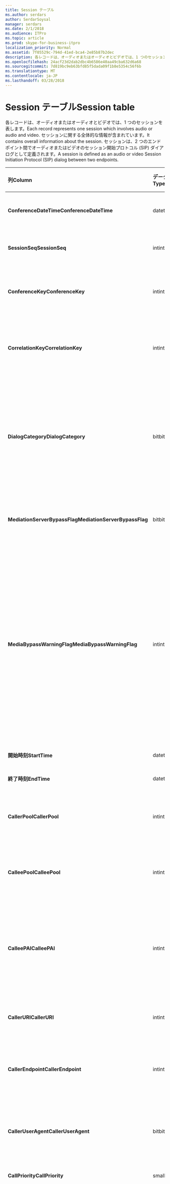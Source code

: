```yaml
---
title: Session テーブル
ms.author: serdars
author: SerdarSoysal
manager: serdars
ms.date: 2/1/2018
ms.audience: ITPro
ms.topic: article
ms.prod: skype-for-business-itpro
localization_priority: Normal
ms.assetid: 7f05529c-794d-41ed-bca4-2e85b87b2dec
description: 各レコードは、オーディオまたはオーディオとビデオでは、1 つのセッションを表します。 セッションに関する全体的な情報が含まれています。 セッションは、2 つのエンドポイント間でオーディオまたはビデオのセッション開始プロトコル (SIP) ダイアログとして定義されます。
ms.openlocfilehash: 24acf23d2dab2dbc4b6586e40aa49cba632d6a68
ms.sourcegitcommit: 7d819bc9eb63bfd85f5dada09f1b8e5354c56f6b
ms.translationtype: MT
ms.contentlocale: ja-JP
ms.lasthandoff: 03/28/2018
---
```

# <a name="session-table"></a><span data-ttu-id="a9f8e-105">Session テーブル</span><span class="sxs-lookup"><span data-stu-id="a9f8e-105">Session table</span></span>
 
<span data-ttu-id="a9f8e-106">各レコードは、オーディオまたはオーディオとビデオでは、1 つのセッションを表します。</span><span class="sxs-lookup"><span data-stu-id="a9f8e-106">Each record represents one session which involves audio or audio and video.</span></span> <span data-ttu-id="a9f8e-107">セッションに関する全体的な情報が含まれています。</span><span class="sxs-lookup"><span data-stu-id="a9f8e-107">It contains overall information about the session.</span></span> <span data-ttu-id="a9f8e-108">セッションは、2 つのエンドポイント間でオーディオまたはビデオのセッション開始プロトコル (SIP) ダイアログとして定義されます。</span><span class="sxs-lookup"><span data-stu-id="a9f8e-108">A session is defined as an audio or video Session Initiation Protocol (SIP) dialog between two endpoints.</span></span>
  
|<span data-ttu-id="a9f8e-109">**列**</span><span class="sxs-lookup"><span data-stu-id="a9f8e-109">**Column**</span></span>|<span data-ttu-id="a9f8e-110">**データ型**</span><span class="sxs-lookup"><span data-stu-id="a9f8e-110">**Data Type**</span></span>|<span data-ttu-id="a9f8e-111">**キーまたはインデックス**</span><span class="sxs-lookup"><span data-stu-id="a9f8e-111">**Key/Index**</span></span>|<span data-ttu-id="a9f8e-112">**詳細**</span><span class="sxs-lookup"><span data-stu-id="a9f8e-112">**Details**</span></span>|
|:-----|:-----|:-----|:-----|
|<span data-ttu-id="a9f8e-113">**ConferenceDateTime**</span><span class="sxs-lookup"><span data-stu-id="a9f8e-113">**ConferenceDateTime**</span></span> <br/> |<span data-ttu-id="a9f8e-114">datetime</span><span class="sxs-lookup"><span data-stu-id="a9f8e-114">datetime</span></span>  <br/> |<span data-ttu-id="a9f8e-115">Primary</span><span class="sxs-lookup"><span data-stu-id="a9f8e-115">Primary</span></span>  <br/> |<span data-ttu-id="a9f8e-116">[ダイアログ テーブル](dialog.md)から参照されています。</span><span class="sxs-lookup"><span data-stu-id="a9f8e-116">Referenced from the [Dialog table](dialog.md).</span></span>  <br/> |
|<span data-ttu-id="a9f8e-117">**SessionSeq**</span><span class="sxs-lookup"><span data-stu-id="a9f8e-117">**SessionSeq**</span></span> <br/> |<span data-ttu-id="a9f8e-118">int</span><span class="sxs-lookup"><span data-stu-id="a9f8e-118">int</span></span>  <br/> |<span data-ttu-id="a9f8e-119">Primary</span><span class="sxs-lookup"><span data-stu-id="a9f8e-119">Primary</span></span>  <br/> |<span data-ttu-id="a9f8e-120">[ダイアログ テーブル](dialog.md)から参照されています。</span><span class="sxs-lookup"><span data-stu-id="a9f8e-120">Referenced from the [Dialog table](dialog.md).</span></span>  <br/> |
|<span data-ttu-id="a9f8e-121">**ConferenceKey**</span><span class="sxs-lookup"><span data-stu-id="a9f8e-121">**ConferenceKey**</span></span> <br/> |<span data-ttu-id="a9f8e-122">int</span><span class="sxs-lookup"><span data-stu-id="a9f8e-122">int</span></span>  <br/> |<span data-ttu-id="a9f8e-123">外部</span><span class="sxs-lookup"><span data-stu-id="a9f8e-123">Foreign</span></span>  <br/> |<span data-ttu-id="a9f8e-124">会議のキーです。</span><span class="sxs-lookup"><span data-stu-id="a9f8e-124">Conference key.</span></span> <span data-ttu-id="a9f8e-125">[会議の表](conference.md)から参照されています。</span><span class="sxs-lookup"><span data-stu-id="a9f8e-125">Referenced from the [Conference table](conference.md).</span></span>  <br/> |
|<span data-ttu-id="a9f8e-126">**CorrelationKey**</span><span class="sxs-lookup"><span data-stu-id="a9f8e-126">**CorrelationKey**</span></span> <br/> |<span data-ttu-id="a9f8e-127">int</span><span class="sxs-lookup"><span data-stu-id="a9f8e-127">int</span></span>  <br/> |<span data-ttu-id="a9f8e-128">外部</span><span class="sxs-lookup"><span data-stu-id="a9f8e-128">Foreign</span></span>  <br/> |<span data-ttu-id="a9f8e-129">相関関係キーです。</span><span class="sxs-lookup"><span data-stu-id="a9f8e-129">Correlation key.</span></span> <span data-ttu-id="a9f8e-130">[SessionCorrelation テーブル](sessioncorrelation.md)から参照されています。</span><span class="sxs-lookup"><span data-stu-id="a9f8e-130">Referenced from the [SessionCorrelation table](sessioncorrelation.md).</span></span>  <br/> |
|<span data-ttu-id="a9f8e-131">**DialogCategory**</span><span class="sxs-lookup"><span data-stu-id="a9f8e-131">**DialogCategory**</span></span> <br/> |<span data-ttu-id="a9f8e-132">bit</span><span class="sxs-lookup"><span data-stu-id="a9f8e-132">bit</span></span>  <br/> | <br/> |<span data-ttu-id="a9f8e-133">ダイアログのカテゴリです。0 は Skype ビジネス サーバーの仲介サーバーのレグです。1 では、仲介サーバー PSTN ゲートウェイ レグを飛行します。</span><span class="sxs-lookup"><span data-stu-id="a9f8e-133">Dialog category; 0 is Skype for Business Server to Mediation Server leg; 1 is Mediation Server to PSTN gateway leg.</span></span>  <br/> |
|<span data-ttu-id="a9f8e-134">**MediationServerBypassFlag**</span><span class="sxs-lookup"><span data-stu-id="a9f8e-134">**MediationServerBypassFlag**</span></span> <br/> |<span data-ttu-id="a9f8e-135">bit</span><span class="sxs-lookup"><span data-stu-id="a9f8e-135">bit</span></span>  <br/> ||<span data-ttu-id="a9f8e-136">場合に呼び出しをバイパスしないかを示すフラグを設定します。</span><span class="sxs-lookup"><span data-stu-id="a9f8e-136">Flag indicating if the call was bypassed or not.</span></span>  <br/> |
|<span data-ttu-id="a9f8e-137">**MediaBypassWarningFlag**</span><span class="sxs-lookup"><span data-stu-id="a9f8e-137">**MediaBypassWarningFlag**</span></span> <br/> |<span data-ttu-id="a9f8e-138">int</span><span class="sxs-lookup"><span data-stu-id="a9f8e-138">int</span></span>  <br/> ||<span data-ttu-id="a9f8e-139">このフィールドでは、存在する場合、呼び出しをバイパス Id が一致した場合でもバイパスしない理由を示します。</span><span class="sxs-lookup"><span data-stu-id="a9f8e-139">This field, if present, indicates why a call was not bypassed even if the bypass IDs matched.</span></span> <span data-ttu-id="a9f8e-140">ビジネス サーバーの Skype は、1 つの値が定義されています。</span><span class="sxs-lookup"><span data-stu-id="a9f8e-140">For Skype for Business Server, only one value is defined.</span></span>  <br/> <span data-ttu-id="a9f8e-141">0x0001 - 既定のネットワーク アダプターの ID を不明なバイパスします。</span><span class="sxs-lookup"><span data-stu-id="a9f8e-141">0x0001 - Unknown bypass ID for Default network adapter.</span></span>  <br/> |
|<span data-ttu-id="a9f8e-142">**開始時刻**</span><span class="sxs-lookup"><span data-stu-id="a9f8e-142">**StartTime**</span></span> <br/> |<span data-ttu-id="a9f8e-143">datetime</span><span class="sxs-lookup"><span data-stu-id="a9f8e-143">datetime</span></span>  <br/> | <br/> |<span data-ttu-id="a9f8e-144">開始時刻を呼び出します。</span><span class="sxs-lookup"><span data-stu-id="a9f8e-144">Call start time.</span></span>  <br/> |
|<span data-ttu-id="a9f8e-145">**終了時刻**</span><span class="sxs-lookup"><span data-stu-id="a9f8e-145">**EndTime**</span></span> <br/> |<span data-ttu-id="a9f8e-146">datetime</span><span class="sxs-lookup"><span data-stu-id="a9f8e-146">datetime</span></span>  <br/> | <br/> |<span data-ttu-id="a9f8e-147">終了時刻を呼び出します。</span><span class="sxs-lookup"><span data-stu-id="a9f8e-147">Call end time.</span></span>  <br/> |
|<span data-ttu-id="a9f8e-148">**CallerPool**</span><span class="sxs-lookup"><span data-stu-id="a9f8e-148">**CallerPool**</span></span> <br/> |<span data-ttu-id="a9f8e-149">int</span><span class="sxs-lookup"><span data-stu-id="a9f8e-149">int</span></span>  <br/> |<span data-ttu-id="a9f8e-150">外部</span><span class="sxs-lookup"><span data-stu-id="a9f8e-150">Foreign</span></span>  <br/> |<span data-ttu-id="a9f8e-151">呼び出し元のプールです。</span><span class="sxs-lookup"><span data-stu-id="a9f8e-151">The pool of the caller.</span></span> <span data-ttu-id="a9f8e-152">[プール テーブル](pool.md)から参照されています。</span><span class="sxs-lookup"><span data-stu-id="a9f8e-152">Referenced from the [Pool table](pool.md).</span></span>  <br/> |
|<span data-ttu-id="a9f8e-153">**CalleePool**</span><span class="sxs-lookup"><span data-stu-id="a9f8e-153">**CalleePool**</span></span> <br/> |<span data-ttu-id="a9f8e-154">int</span><span class="sxs-lookup"><span data-stu-id="a9f8e-154">int</span></span>  <br/> |<span data-ttu-id="a9f8e-155">外部</span><span class="sxs-lookup"><span data-stu-id="a9f8e-155">Foreign</span></span>  <br/> |<span data-ttu-id="a9f8e-156">電話の受信側のプールです。</span><span class="sxs-lookup"><span data-stu-id="a9f8e-156">The pool of the call receiver.</span></span> <span data-ttu-id="a9f8e-157">[プール テーブル](pool.md)から参照されています。</span><span class="sxs-lookup"><span data-stu-id="a9f8e-157">Referenced from the [Pool table](pool.md).</span></span>  <br/> |
|<span data-ttu-id="a9f8e-158">**CalleePAI**</span><span class="sxs-lookup"><span data-stu-id="a9f8e-158">**CalleePAI**</span></span> <br/> |<span data-ttu-id="a9f8e-159">int</span><span class="sxs-lookup"><span data-stu-id="a9f8e-159">int</span></span>  <br/> |<span data-ttu-id="a9f8e-160">外部</span><span class="sxs-lookup"><span data-stu-id="a9f8e-160">Foreign</span></span>  <br/> |<span data-ttu-id="a9f8e-161">SIP p アサート (PAI) の id、受信側のエンドポイントでの SIP URI です。</span><span class="sxs-lookup"><span data-stu-id="a9f8e-161">SIP URI in the SIP p-asserted identity (PAI) of the receiving endpoint.</span></span> <span data-ttu-id="a9f8e-162">[ユーザー テーブル](user-0.md)から参照されています。</span><span class="sxs-lookup"><span data-stu-id="a9f8e-162">Referenced from the [User table](user-0.md).</span></span>  <br/> |
|<span data-ttu-id="a9f8e-163">**CallerURI**</span><span class="sxs-lookup"><span data-stu-id="a9f8e-163">**CallerURI**</span></span> <br/> |<span data-ttu-id="a9f8e-164">int</span><span class="sxs-lookup"><span data-stu-id="a9f8e-164">int</span></span>  <br/> |<span data-ttu-id="a9f8e-165">外部</span><span class="sxs-lookup"><span data-stu-id="a9f8e-165">Foreign</span></span>  <br/> |<span data-ttu-id="a9f8e-166">呼び出し元の URI。</span><span class="sxs-lookup"><span data-stu-id="a9f8e-166">Caller's URI.</span></span> <span data-ttu-id="a9f8e-167">[ユーザー テーブル](user-0.md)から参照されています。</span><span class="sxs-lookup"><span data-stu-id="a9f8e-167">Referenced from the [User table](user-0.md).</span></span>  <br/> |
|<span data-ttu-id="a9f8e-168">**CallerEndpoint**</span><span class="sxs-lookup"><span data-stu-id="a9f8e-168">**CallerEndpoint**</span></span> <br/> |<span data-ttu-id="a9f8e-169">int</span><span class="sxs-lookup"><span data-stu-id="a9f8e-169">int</span></span>  <br/> |<span data-ttu-id="a9f8e-170">外部</span><span class="sxs-lookup"><span data-stu-id="a9f8e-170">Foreign</span></span>  <br/> |<span data-ttu-id="a9f8e-171">呼び出し元のエンドポイントです。</span><span class="sxs-lookup"><span data-stu-id="a9f8e-171">Caller's endpoint.</span></span> <span data-ttu-id="a9f8e-172">[エンドポイントのテーブル](endpoint.md)から参照されています。</span><span class="sxs-lookup"><span data-stu-id="a9f8e-172">Referenced from the [Endpoint table](endpoint.md).</span></span>  <br/> |
|<span data-ttu-id="a9f8e-173">**CallerUserAgent**</span><span class="sxs-lookup"><span data-stu-id="a9f8e-173">**CallerUserAgent**</span></span> <br/> |<span data-ttu-id="a9f8e-174">bit</span><span class="sxs-lookup"><span data-stu-id="a9f8e-174">bit</span></span>  <br/> |<span data-ttu-id="a9f8e-175">外部</span><span class="sxs-lookup"><span data-stu-id="a9f8e-175">Foreign</span></span>  <br/> |<span data-ttu-id="a9f8e-176">呼び出し元のユーザー エージェント。</span><span class="sxs-lookup"><span data-stu-id="a9f8e-176">Caller's user agent.</span></span> <span data-ttu-id="a9f8e-177">[UserAgent テーブル](useragent.md)から参照されています。</span><span class="sxs-lookup"><span data-stu-id="a9f8e-177">Referenced from the [UserAgent table](useragent.md).</span></span>  <br/> |
|<span data-ttu-id="a9f8e-178">**CallPriority**</span><span class="sxs-lookup"><span data-stu-id="a9f8e-178">**CallPriority**</span></span> <br/> |<span data-ttu-id="a9f8e-179">smallint</span><span class="sxs-lookup"><span data-stu-id="a9f8e-179">smallint</span></span>  <br/> ||<span data-ttu-id="a9f8e-180">この呼び出しの優先順位です。</span><span class="sxs-lookup"><span data-stu-id="a9f8e-180">The priority of this call.</span></span>  <br/> |
|<span data-ttu-id="a9f8e-181">**ClassifiedPoorCall**</span><span class="sxs-lookup"><span data-stu-id="a9f8e-181">**ClassifiedPoorCall**</span></span> <br/> |<span data-ttu-id="a9f8e-182">bit</span><span class="sxs-lookup"><span data-stu-id="a9f8e-182">bit</span></span>  <br/> ||<span data-ttu-id="a9f8e-183">このコラムでは、推奨されていませんし、ビジネスのサーバーに、Skype で使用されていません。</span><span class="sxs-lookup"><span data-stu-id="a9f8e-183">This column has been deprecated and is not used in Skype for Business Server.</span></span> <span data-ttu-id="a9f8e-184">代わりに、メディアごとの行ベースでこの情報が報告されます。</span><span class="sxs-lookup"><span data-stu-id="a9f8e-184">Instead, this information is reported on a per-media line bases.</span></span> <span data-ttu-id="a9f8e-185">詳細については、 [MediaLine テーブル](medialine-0.md)を参照してください。</span><span class="sxs-lookup"><span data-stu-id="a9f8e-185">Refer to the [MediaLine table](medialine-0.md) for more information.</span></span> <br/> |
|<span data-ttu-id="a9f8e-186">**CallerPAI**</span><span class="sxs-lookup"><span data-stu-id="a9f8e-186">**CallerPAI**</span></span> <br/> |<span data-ttu-id="a9f8e-187">int</span><span class="sxs-lookup"><span data-stu-id="a9f8e-187">int</span></span>  <br/> |<span data-ttu-id="a9f8e-188">外部</span><span class="sxs-lookup"><span data-stu-id="a9f8e-188">Foreign</span></span>  <br/> |<span data-ttu-id="a9f8e-189">P-アサート - ユーザーの Id の呼び出しを配置します。</span><span class="sxs-lookup"><span data-stu-id="a9f8e-189">P-Asserted-Identity of the user who placed the call.</span></span> <span data-ttu-id="a9f8e-190">P アサートされた Id (PAI) は、呼び出しを配置しているユーザーの実際の識別情報を伝えるために使用されます。</span><span class="sxs-lookup"><span data-stu-id="a9f8e-190">The P-Asserted-Identity (PAI) is used to convey the true identity of the user who placed the call.</span></span>  <br/> |
|<span data-ttu-id="a9f8e-191">**CalleeEndpoint**</span><span class="sxs-lookup"><span data-stu-id="a9f8e-191">**CalleeEndpoint**</span></span> <br/> |<span data-ttu-id="a9f8e-192">int</span><span class="sxs-lookup"><span data-stu-id="a9f8e-192">int</span></span>  <br/> |<span data-ttu-id="a9f8e-193">外部</span><span class="sxs-lookup"><span data-stu-id="a9f8e-193">Foreign</span></span>  <br/> |<span data-ttu-id="a9f8e-194">呼び出しを受信するエンドポイントです。</span><span class="sxs-lookup"><span data-stu-id="a9f8e-194">Endpoint that received the call.</span></span>  <br/> |
|<span data-ttu-id="a9f8e-195">**CalleeUserAgent**</span><span class="sxs-lookup"><span data-stu-id="a9f8e-195">**CalleeUserAgent**</span></span> <br/> |<span data-ttu-id="a9f8e-196">int</span><span class="sxs-lookup"><span data-stu-id="a9f8e-196">int</span></span>  <br/> |<span data-ttu-id="a9f8e-197">外部</span><span class="sxs-lookup"><span data-stu-id="a9f8e-197">Foreign</span></span>  <br/> |<span data-ttu-id="a9f8e-198">ユーザー エージェント ユーザーによって使用されますが、呼び出しを受信しました。</span><span class="sxs-lookup"><span data-stu-id="a9f8e-198">User agent employed by the user who received the call.</span></span> <span data-ttu-id="a9f8e-199">ユーザー エージェントは、クライアントのエンドポイント デバイスを表します。</span><span class="sxs-lookup"><span data-stu-id="a9f8e-199">User agents represent the client endpoint device.</span></span>  <br/> |
|<span data-ttu-id="a9f8e-200">**CalleeUri**</span><span class="sxs-lookup"><span data-stu-id="a9f8e-200">**CalleeUri**</span></span> <br/> |<span data-ttu-id="a9f8e-201">int</span><span class="sxs-lookup"><span data-stu-id="a9f8e-201">int</span></span>  <br/> |<span data-ttu-id="a9f8e-202">外部</span><span class="sxs-lookup"><span data-stu-id="a9f8e-202">Foreign</span></span>  <br/> |<span data-ttu-id="a9f8e-203">呼び出しを受信したユーザーの SIP URI です。</span><span class="sxs-lookup"><span data-stu-id="a9f8e-203">SIP URI of the user who received the call.</span></span>  <br/> |
   

